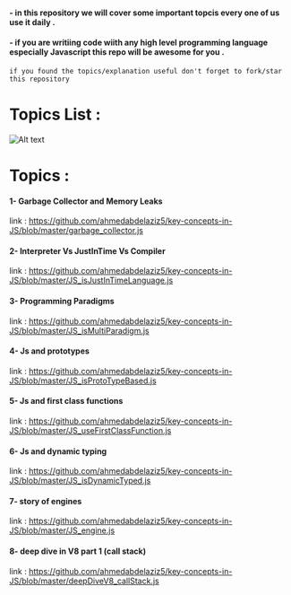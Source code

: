 #### - in this repository we will cover some important topcis every one of us use it daily .
#### - if you are writiing code wiith any high level programming language especially Javascript this repo will be awesome for you .

`if you found the topics/explanation useful don't forget to fork/star this repository` 

# Topics List :
    
![Alt text](https://drive.google.com/file/d/198nTcLT5mYLx0ifeqcpAnJbr9D1ey6st/view?usp=sharing)

# Topics  :

#### 1- Garbage Collector and Memory Leaks 
link : https://github.com/ahmedabdelaziz5/key-concepts-in-JS/blob/master/garbage_collector.js

#### 2- Interpreter Vs JustInTime Vs Compiler 
link : https://github.com/ahmedabdelaziz5/key-concepts-in-JS/blob/master/JS_isJustInTimeLanguage.js

#### 3- Programming Paradigms 
link : https://github.com/ahmedabdelaziz5/key-concepts-in-JS/blob/master/JS_isMultiParadigm.js

#### 4- Js and prototypes   
link : https://github.com/ahmedabdelaziz5/key-concepts-in-JS/blob/master/JS_isProtoTypeBased.js

#### 5- Js and first class functions 
link : https://github.com/ahmedabdelaziz5/key-concepts-in-JS/blob/master/JS_useFirstClassFunction.js

#### 6- Js and dynamic typing 
link : https://github.com/ahmedabdelaziz5/key-concepts-in-JS/blob/master/JS_isDynamicTyped.js

#### 7- story of engines 
link : https://github.com/ahmedabdelaziz5/key-concepts-in-JS/blob/master/JS_engine.js

#### 8- deep dive in V8 part 1 (call stack)
link : https://github.com/ahmedabdelaziz5/key-concepts-in-JS/blob/master/deepDiveV8_callStack.js